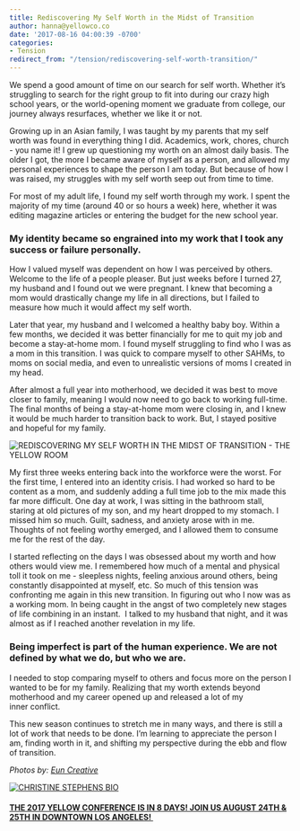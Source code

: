 ```yaml
---
title: Rediscovering My Self Worth in the Midst of Transition
author: hanna@yellowco.co
date: '2017-08-16 04:00:39 -0700'
categories:
- Tension
redirect_from: "/tension/rediscovering-self-worth-transition/"
---
```


We spend a good amount of time on our search for self worth. Whether it’s struggling to search for the right group to fit into during our crazy high school years, or the world-opening moment we graduate from college, our journey always resurfaces, whether we like it or not.

Growing up in an Asian family, I was taught by my parents that my self worth was found in everything thing I did. Academics, work, chores, church - you name it! I grew up questioning my worth on an almost daily basis. The older I got, the more I became aware of myself as a person, and allowed my personal experiences to shape the person I am today. But because of how I was raised, my struggles with my self worth seep out from time to time.

For most of my adult life, I found my self worth through my work. I spent the majority of my time (around 40 or so hours a week) here, whether it was editing magazine articles or entering the budget for the new school year.

### **My identity became so engrained into my work that I took any success or failure personally.**

How I valued myself was dependent on how I was perceived by others. Welcome to the life of a people pleaser. But just weeks before I turned 27, my husband and I found out we were pregnant. I knew that becoming a mom would drastically change my life in all directions, but I failed to measure how much it would affect my self worth.

Later that year, my husband and I welcomed a healthy baby boy. Within a few months, we decided it was better financially for me to quit my job and become a stay-at-home mom. I found myself struggling to find who I was as a mom in this transition. I was quick to compare myself to other SAHMs, to moms on social media, and even to unrealistic versions of moms I created in my head.

After almost a full year into motherhood, we decided it was best to move closer to family, meaning I would now need to go back to working full-time. The final months of being a stay-at-home mom were closing in, and I knew it would be much harder to transition back to work. But, I stayed positive and hopeful for my family.

![REDISCOVERING MY SELF WORTH IN THE MIDST OF TRANSITION - THE YELLOW ROOM](https://s3.amazonaws.com/yellow-files/blog/2017/08/Dreamer-15-1.jpg)

My first three weeks entering back into the workforce were the worst. For the first time, I entered into an identity crisis. I had worked so hard to be content as a mom, and suddenly adding a full time job to the mix made this far more difficult. One day at work, I was sitting in the bathroom stall, staring at old pictures of my son, and my heart dropped to my stomach. I missed him so much. Guilt, sadness, and anxiety arose with in me. Thoughts of not feeling worthy emerged, and I allowed them to consume me for the rest of the day.

I started reflecting on the days I was obsessed about my worth and how others would view me. I remembered how much of a mental and physical toll it took on me - sleepless nights, feeling anxious around others, being constantly disappointed at myself, etc. So much of this tension was confronting me again in this new transition. In figuring out who I now was as a working mom. In being caught in the angst of two completely new stages of life combining in an instant.  I talked to my husband that night, and it was almost as if I reached another revelation in my life.

### **Being imperfect is part of the human experience. We are not defined by what we do, but who we are.**

I needed to stop comparing myself to others and focus more on the person I wanted to be for my family. Realizing that my worth extends beyond motherhood and my career opened up and released a lot of my inner conflict.

This new season continues to stretch me in many ways, and there is still a lot of work that needs to be done. I’m learning to appreciate the person I am, finding worth in it, and shifting my perspective during the ebb and flow of transition. 

_Photos by: [Eun Creative](http://www.euncreative.com/)_

[![CHRISTINE STEPHENS BIO](https://s3.amazonaws.com/yellow-files/blog/2017/05/CHRISTINE-STEPHENS-BIO.jpg)](https://delightfulfindings.wordpress.com/)

#### [THE 2017 YELLOW CONFERENCE IS IN 8 DAYS! JOIN US AUGUST 24TH & 25TH IN DOWNTOWN LOS ANGELES! ](http://yellowco.co/conference/)
